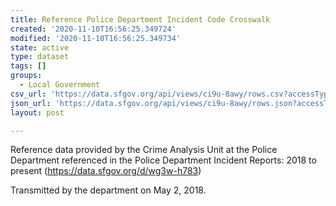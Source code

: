 ```yaml
---
title: Reference Police Department Incident Code Crosswalk
created: '2020-11-10T16:56:25.349724'
modified: '2020-11-10T16:56:25.349734'
state: active
type: dataset
tags: []
groups:
  - Local Government
csv_url: 'https://data.sfgov.org/api/views/ci9u-8awy/rows.csv?accessType=DOWNLOAD'
json_url: 'https://data.sfgov.org/api/views/ci9u-8awy/rows.json?accessType=DOWNLOAD'
layout: post

---
```

Reference data provided by the Crime Analysis Unit at the Police Department referenced in the Police Department Incident Reports: 2018 to present (https://data.sfgov.org/d/wg3w-h783)

Transmitted by the department on May 2, 2018.
